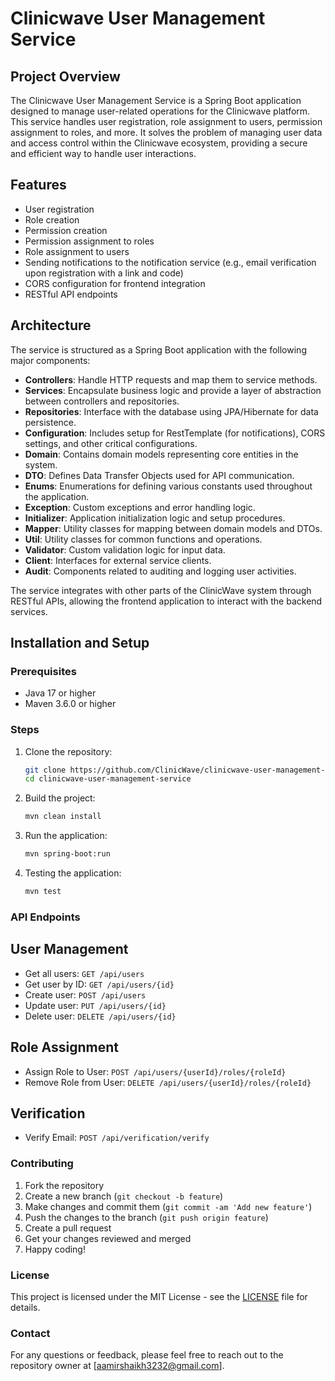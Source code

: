 # Clinicwave User Management Service

## Project Overview

The Clinicwave User Management Service is a Spring Boot application designed to manage user-related operations for the
Clinicwave platform. This service handles user registration, role assignment to users, permission assignment to roles,
and more. It solves the problem of managing user data and access control within the Clinicwave ecosystem, providing a
secure and efficient way to handle user interactions.

## Features

- User registration
- Role creation
- Permission creation
- Permission assignment to roles
- Role assignment to users
- Sending notifications to the notification service (e.g., email verification upon registration with a link and code)
- CORS configuration for frontend integration
- RESTful API endpoints

## Architecture

The service is structured as a Spring Boot application with the following major components:

- **Controllers**: Handle HTTP requests and map them to service methods.
- **Services**: Encapsulate business logic and provide a layer of abstraction between controllers and repositories.
- **Repositories**: Interface with the database using JPA/Hibernate for data persistence.
- **Configuration**: Includes setup for RestTemplate (for notifications), CORS settings, and other critical
  configurations.
- **Domain**: Contains domain models representing core entities in the system.
- **DTO**: Defines Data Transfer Objects used for API communication.
- **Enums**: Enumerations for defining various constants used throughout the application.
- **Exception**: Custom exceptions and error handling logic.
- **Initializer**: Application initialization logic and setup procedures.
- **Mapper**: Utility classes for mapping between domain models and DTOs.
- **Util**: Utility classes for common functions and operations.
- **Validator**: Custom validation logic for input data.
- **Client**: Interfaces for external service clients.
- **Audit**: Components related to auditing and logging user activities.

The service integrates with other parts of the ClinicWave system through RESTful APIs, allowing the frontend application
to interact with the backend services.

## Installation and Setup

### Prerequisites

- Java 17 or higher
- Maven 3.6.0 or higher

### Steps

1. Clone the repository:
   ```sh
   git clone https://github.com/ClinicWave/clinicwave-user-management-service.git
   cd clinicwave-user-management-service
    ```
2. Build the project:
    ```sh
    mvn clean install
    ```
3. Run the application:
    ```sh
    mvn spring-boot:run
    ```
4. Testing the application:
    ```sh
    mvn test
    ```

### API Endpoints

## User Management

- Get all users: `GET /api/users`
- Get user by ID: `GET /api/users/{id}`
- Create user: `POST /api/users`
- Update user: `PUT /api/users/{id}`
- Delete user: `DELETE /api/users/{id}`

## Role Assignment

- Assign Role to User: `POST /api/users/{userId}/roles/{roleId}`
- Remove Role from User: `DELETE /api/users/{userId}/roles/{roleId}`

## Verification

- Verify Email: `POST /api/verification/verify`

### Contributing

1. Fork the repository
2. Create a new branch (`git checkout -b feature`)
3. Make changes and commit them (`git commit -am 'Add new feature'`)
4. Push the changes to the branch (`git push origin feature`)
5. Create a pull request
6. Get your changes reviewed and merged
7. Happy coding!

### License

This project is licensed under the MIT License - see the [LICENSE](LICENSE) file for details.

### Contact

For any questions or feedback, please feel free to reach out to the repository owner at [aamirshaikh3232@gmail.com].

